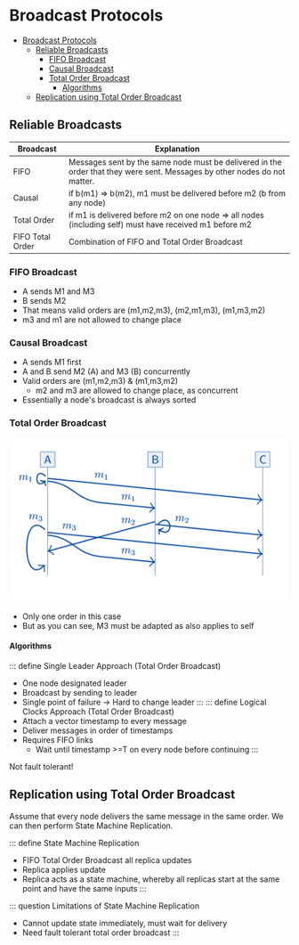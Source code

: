 # Broadcast Protocols

- [Broadcast Protocols](#broadcast-protocols)
  - [Reliable Broadcasts](#reliable-broadcasts)
    - [FIFO Broadcast](#fifo-broadcast)
    - [Causal Broadcast](#causal-broadcast)
    - [Total Order Broadcast](#total-order-broadcast)
      - [Algorithms](#algorithms)
  - [Replication using Total Order Broadcast](#replication-using-total-order-broadcast)


## Reliable Broadcasts

Broadcast|Explanation
---|---
FIFO | Messages sent by the same node must be delivered in the order that they were sent. Messages by other nodes do not matter.
Causal | if b(m1) => b(m2), m1 must be delivered before m2 (b from any node) 
Total Order | if m1 is delivered before m2 on one node => all nodes (including self) must have received m1 before m2
FIFO Total Order | Combination of FIFO and Total Order Broadcast 


### FIFO Broadcast
- A sends M1 and M3
- B sends M2
- That means valid orders are (m1,m2,m3), (m2,m1,m3), (m1,m3,m2)
- m3 and m1 are not allowed to change place

### Causal Broadcast
- A sends M1 first
- A and B send M2 (A) and M3 (B) concurrently
- Valid orders are (m1,m2,m3) & (m1,m3,m2)
  - m2 and m3 are allowed to change place, as concurrent
- Essentially a node's broadcast is always sorted

### Total Order Broadcast 
![](res/4/tob.PNG)

- Only one order in this case
- But as you can see, M3 must be adapted as also applies to self

#### Algorithms

::: define Single Leader Approach (Total Order Broadcast)
- One node designated leader
- Broadcast by sending to leader
- Single point of failure -> Hard to change leader
:::
::: define Logical Clocks Approach (Total Order Broadcast)
- Attach a vector timestamp to every message
- Deliver messages in order of timestamps
- Requires FIFO links 
  - Wait until timestamp >=T on every node before continuing
:::

Not fault tolerant!

## Replication using Total Order Broadcast

Assume that every node delivers the same message in the same order. We can then perform State Machine Replication.

::: define State Machine Replication
- FIFO Total Order Broadcast all replica updates
- Replica applies update
- Replica acts as a state machine, whereby all replicas start at the same point and have the same inputs
:::

::: question Limitations of State Machine Replication
- Cannot update state immediately, must wait for delivery
- Need fault tolerant total order broadcast
:::

